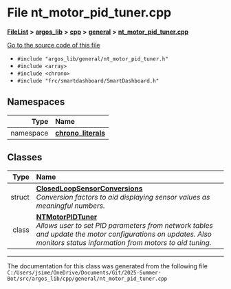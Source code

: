 

# File nt\_motor\_pid\_tuner.cpp



[**FileList**](files.md) **>** [**argos\_lib**](dir_f9cbf5730473812e84551a5945ef39f8.md) **>** [**cpp**](dir_cf4b00708d9639a2579b4441eb30ca52.md) **>** [**general**](dir_16b6c439f6536703101f25e459a4699b.md) **>** [**nt\_motor\_pid\_tuner.cpp**](nt__motor__pid__tuner_8cpp.md)

[Go to the source code of this file](nt__motor__pid__tuner_8cpp_source.md)



* `#include "argos_lib/general/nt_motor_pid_tuner.h"`
* `#include <array>`
* `#include <chrono>`
* `#include "frc/smartdashboard/SmartDashboard.h"`













## Namespaces

| Type | Name |
| ---: | :--- |
| namespace | [**chrono\_literals**](namespacestd_1_1literals_1_1chrono__literals.md) <br> |


## Classes

| Type | Name |
| ---: | :--- |
| struct | [**ClosedLoopSensorConversions**](struct_closed_loop_sensor_conversions.md) <br>_Conversion factors to aid displaying sensor values as meaningful numbers._  |
| class | [**NTMotorPIDTuner**](class_n_t_motor_p_i_d_tuner.md) <br>_Allows user to set PID parameters from network tables and update the motor configurations on updates. Also monitors status information from motors to aid tuning._  |



















































------------------------------
The documentation for this class was generated from the following file `C:/Users/jsime/OneDrive/Documents/Git/2025-Summer-Bot/src/argos_lib/cpp/general/nt_motor_pid_tuner.cpp`

